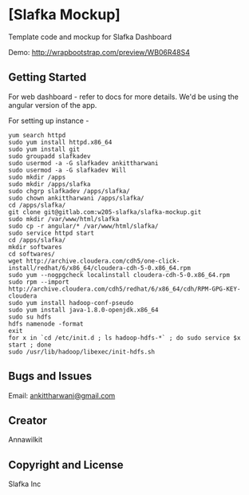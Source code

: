 # [Slafka Mockup]
Template code and mockup for Slafka Dashboard

Demo:
http://wrapbootstrap.com/preview/WB06R48S4

## Getting Started
For web dashboard - refer to docs for more details. We'd be using the angular version of the app.

For setting up instance - 
```
yum search httpd
sudo yum install httpd.x86_64
sudo yum install git
sudo groupadd slafkadev
sudo usermod -a -G slafkadev ankittharwani
sudo usermod -a -G slafkadev Will
sudo mkdir /apps
sudo mkdir /apps/slafka
sudo chgrp slafkadev /apps/slafka/
sudo chown ankittharwani /apps/slafka/
cd /apps/slafka/
git clone git@gitlab.com:w205-slafka/slafka-mockup.git
sudo mkdir /var/www/html/slafka
sudo cp -r angular/* /var/www/html/slafka/
sudo service httpd start
cd /apps/slafka/
mkdir softwares
cd softwares/
wget http://archive.cloudera.com/cdh5/one-click-install/redhat/6/x86_64/cloudera-cdh-5-0.x86_64.rpm
sudo yum --nogpgcheck localinstall cloudera-cdh-5-0.x86_64.rpm
sudo rpm --import http://archive.cloudera.com/cdh5/redhat/6/x86_64/cdh/RPM-GPG-KEY-cloudera
sudo yum install hadoop-conf-pseudo
sudo yum install java-1.8.0-openjdk.x86_64
sudo su hdfs
hdfs namenode -format
exit
for x in `cd /etc/init.d ; ls hadoop-hdfs-*` ; do sudo service $x start ; done
sudo /usr/lib/hadoop/libexec/init-hdfs.sh
```

## Bugs and Issues
Email: ankittharwani@gmail.com

## Creator
Annawilkit

## Copyright and License
Slafka Inc
